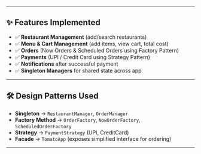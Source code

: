 
---

## ✨ Features Implemented

- ✅ **Restaurant Management** (add/search restaurants)  
- ✅ **Menu & Cart Management** (add items, view cart, total cost)  
- ✅ **Orders** (Now Orders & Scheduled Orders using Factory Pattern)  
- ✅ **Payments** (UPI / Credit Card using Strategy Pattern)  
- ✅ **Notifications** after successful payment  
- ✅ **Singleton Managers** for shared state across app  

---

## 🛠️ Design Patterns Used

- **Singleton** → `RestaurantManager`, `OrderManager`  
- **Factory Method** → `OrderFactory`, `NowOrderFactory`, `ScheduledOrderFactory`  
- **Strategy** → `PaymentStrategy` (UPI, CreditCard)  
- **Facade** → `TomatoApp` (exposes simplified interface for ordering)  

---

